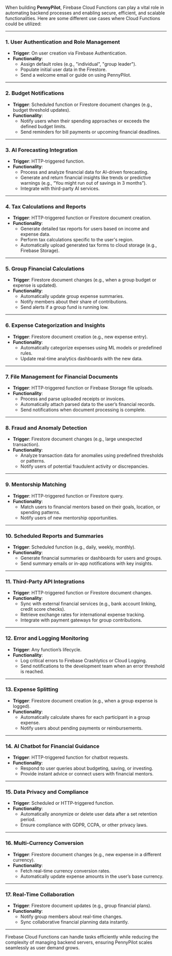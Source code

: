 When building **PennyPilot**, Firebase Cloud Functions can play a vital role in automating backend processes and enabling secure, efficient, and scalable functionalities. Here are some different use cases where Cloud Functions could be utilized:

---

### **1. User Authentication and Role Management**
- **Trigger**: On user creation via Firebase Authentication.
- **Functionality**:
  - Assign default roles (e.g., "individual", "group leader").
  - Populate initial user data in the Firestore.
  - Send a welcome email or guide on using PennyPilot.

---

### **2. Budget Notifications**
- **Trigger**: Scheduled function or Firestore document changes (e.g., budget threshold updates).
- **Functionality**:
  - Notify users when their spending approaches or exceeds the defined budget limits.
  - Send reminders for bill payments or upcoming financial deadlines.

---

### **3. AI Forecasting Integration**
- **Trigger**: HTTP-triggered function.
- **Functionality**:
  - Process and analyze financial data for AI-driven forecasting.
  - Generate and return financial insights like trends or predictive warnings (e.g., “You might run out of savings in 3 months”).
  - Integrate with third-party AI services.

---

### **4. Tax Calculations and Reports**
- **Trigger**: HTTP-triggered function or Firestore document creation.
- **Functionality**:
  - Generate detailed tax reports for users based on income and expense data.
  - Perform tax calculations specific to the user's region.
  - Automatically upload generated tax forms to cloud storage (e.g., Firebase Storage).

---

### **5. Group Financial Calculations**
- **Trigger**: Firestore document changes (e.g., when a group budget or expense is updated).
- **Functionality**:
  - Automatically update group expense summaries.
  - Notify members about their share of contributions.
  - Send alerts if a group fund is running low.

---

### **6. Expense Categorization and Insights**
- **Trigger**: Firestore document creation (e.g., new expense entry).
- **Functionality**:
  - Automatically categorize expenses using ML models or predefined rules.
  - Update real-time analytics dashboards with the new data.

---

### **7. File Management for Financial Documents**
- **Trigger**: HTTP-triggered function or Firebase Storage file uploads.
- **Functionality**:
  - Process and parse uploaded receipts or invoices.
  - Automatically attach parsed data to the user’s financial records.
  - Send notifications when document processing is complete.

---

### **8. Fraud and Anomaly Detection**
- **Trigger**: Firestore document changes (e.g., large unexpected transaction).
- **Functionality**:
  - Analyze transaction data for anomalies using predefined thresholds or patterns.
  - Notify users of potential fraudulent activity or discrepancies.

---

### **9. Mentorship Matching**
- **Trigger**: HTTP-triggered function or Firestore query.
- **Functionality**:
  - Match users to financial mentors based on their goals, location, or spending patterns.
  - Notify users of new mentorship opportunities.

---

### **10. Scheduled Reports and Summaries**
- **Trigger**: Scheduled function (e.g., daily, weekly, monthly).
- **Functionality**:
  - Generate financial summaries or dashboards for users and groups.
  - Send summary emails or in-app notifications with key insights.

---

### **11. Third-Party API Integrations**
- **Trigger**: HTTP-triggered function or Firestore document changes.
- **Functionality**:
  - Sync with external financial services (e.g., bank account linking, credit score checks).
  - Retrieve exchange rates for international expense tracking.
  - Integrate with payment gateways for group contributions.

---

### **12. Error and Logging Monitoring**
- **Trigger**: Any function’s lifecycle.
- **Functionality**:
  - Log critical errors to Firebase Crashlytics or Cloud Logging.
  - Send notifications to the development team when an error threshold is reached.

---

### **13. Expense Splitting**
- **Trigger**: Firestore document creation (e.g., when a group expense is logged).
- **Functionality**:
  - Automatically calculate shares for each participant in a group expense.
  - Notify users about pending payments or reimbursements.

---

### **14. AI Chatbot for Financial Guidance**
- **Trigger**: HTTP-triggered function for chatbot requests.
- **Functionality**:
  - Respond to user queries about budgeting, saving, or investing.
  - Provide instant advice or connect users with financial mentors.

---

### **15. Data Privacy and Compliance**
- **Trigger**: Scheduled or HTTP-triggered function.
- **Functionality**:
  - Automatically anonymize or delete user data after a set retention period.
  - Ensure compliance with GDPR, CCPA, or other privacy laws.

---

### **16. Multi-Currency Conversion**
- **Trigger**: Firestore document changes (e.g., new expense in a different currency).
- **Functionality**:
  - Fetch real-time currency conversion rates.
  - Automatically update expense amounts in the user’s base currency.

---

### **17. Real-Time Collaboration**
- **Trigger**: Firestore document updates (e.g., group financial plans).
- **Functionality**:
  - Notify group members about real-time changes.
  - Sync collaborative financial planning data instantly.

---

Firebase Cloud Functions can handle tasks efficiently while reducing the complexity of managing backend servers, ensuring PennyPilot scales seamlessly as user demand grows.